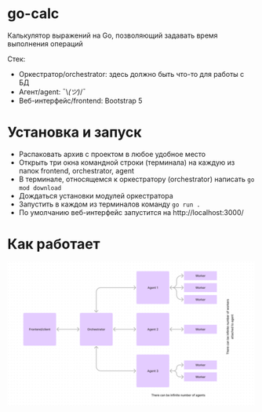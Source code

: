 # go-calc
Калькулятор выражений на Go, позволяющий задавать время выполнения операций

Стек:
* Оркестратор/orchestrator: здесь должно быть что-то для работы с БД
* Агент/agent: ¯\\_(ツ)_/¯
* Веб-интерфейс/frontend: Bootstrap 5

# Установка и запуск
* Распаковать архив с проектом в любое удобное место
* Открыть три окна командной строки (терминала) на каждую из папок frontend, orchestrator, agent
* В терминале, относящемся к оркестратору (orchestrator) написать `go mod download`
* Дождаться установки модулей оркестратора
* Запустить в каждом из терминалов команду `go run .`
* По умолчанию веб-интерфейс запустится на http://localhost:3000/

# Как работает
![Схема работы](https://raw.githubusercontent.com/PerovXP/go-calc/main/repo/scheme.png "Схема")
